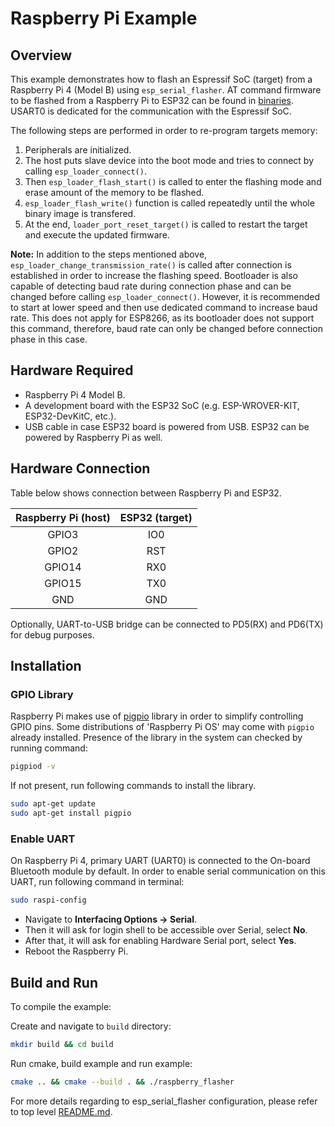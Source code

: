# Raspberry Pi Example

## Overview

This example demonstrates how to flash an Espressif SoC (target) from a Raspberry Pi 4 (Model B) using `esp_serial_flasher`. AT command firmware to be flashed from a Raspberry Pi to ESP32 can be found in [binaries](../binaries/). USART0 is dedicated for the communication with the Espressif SoC.

The following steps are performed in order to re-program targets memory:

1. Peripherals are initialized.
2. The host puts slave device into the boot mode and tries to connect by calling `esp_loader_connect()`.
3. Then `esp_loader_flash_start()` is called to enter the flashing mode and erase amount of the memory to be flashed.
4. `esp_loader_flash_write()` function is called repeatedly until the whole binary image is transfered.
5. At the end, `loader_port_reset_target()` is called to restart the target and execute the updated firmware.

**Note:** In addition to the steps mentioned above, `esp_loader_change_transmission_rate()` is called after connection is established in order to increase the flashing speed. Bootloader is also capable of detecting baud rate during connection phase and can be changed before calling `esp_loader_connect()`. However, it is recommended to start at lower speed and then use dedicated command to increase baud rate. This does not apply for ESP8266, as its bootloader does not support this command, therefore, baud rate can only be changed before connection phase in this case.

## Hardware Required

- Raspberry Pi 4 Model B.
- A development board with the ESP32 SoC (e.g. ESP-WROVER-KIT, ESP32-DevKitC, etc.).
- USB cable in case ESP32 board is powered from USB. ESP32 can be powered by Raspberry Pi as well.

## Hardware Connection

Table below shows connection between Raspberry Pi and ESP32.

| Raspberry Pi (host) | ESP32 (target) |
| :-----------------: | :------------: |
|        GPIO3        |      IO0       |
|        GPIO2        |      RST       |
|       GPIO14        |      RX0       |
|       GPIO15        |      TX0       |
|         GND         |      GND       |

Optionally, UART-to-USB bridge can be connected to PD5(RX) and PD6(TX) for debug purposes.

## Installation

### GPIO Library

Raspberry Pi makes use of [pigpio](http://abyz.me.uk/rpi/pigpio/) library in order to simplify controlling GPIO pins. Some distributions of 'Raspberry Pi OS' may come with `pigpio` already installed. Presence of the library in the system can checked by running command:

```bash
pigpiod -v
```

If not present, run following commands to install the library.

```bash
sudo apt-get update
sudo apt-get install pigpio
```

### Enable UART

On Raspberry Pi 4, primary UART (UART0) is connected to the On-board Bluetooth module by default.
In order to enable serial communication on this UART, run following command in terminal:

```bash
sudo raspi-config
```

- Navigate to **Interfacing Options -> Serial**.
- Then it will ask for login shell to be accessible over Serial, select **No**.
- After that, it will ask for enabling Hardware Serial port, select **Yes**.
- Reboot the Raspberry Pi.

## Build and Run

To compile the example:

Create and navigate to `build` directory:

```bash
mkdir build && cd build
```

Run cmake, build example and run example:

```bash
cmake .. && cmake --build . && ./raspberry_flasher
```

For more details regarding to esp_serial_flasher configuration, please refer to top level [README.md](../../README.md).
